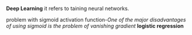 **Deep Learning**
it refers to taining neural networks.

problem with sigmoid activation function-*One of the major disadvantages of using sigmoid is the problem of vanishing gradient*
**logistic regression**


